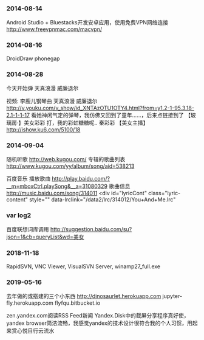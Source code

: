 ### 2014-08-14

Android Studio + Bluestacks开发安卓应用，使用免费VPN网络连接 http://www.freevpnmac.com/macvpn/

### 2014-08-16
DroidDraw
phonegap

### 2014-08-28
今天开始弹 天真浪漫 威廉退尔

视频: 李鹿儿钢琴曲 天真浪漫 威廉退尔 http://v.youku.com/v_show/id_XNTAzOTU1OTY4.html?from=y1.2-1-95.3.18-2.1-1-1-17
看她神闲气定的弹琴，我仿佛又回到了童年……，后来点链接到了
【玻璃房·】美女彩彩 打，我的彩虹糖糖呢.. 秦彩彩 【美女主播】 http://ishow.ku6.com/5100/18

### 2014-09-04
随机听歌 http://web.kugou.com/
专辑的歌曲列表 http://www.kugou.com/yy/album/song/aid=538213

百度音乐
播放歌曲   http://play.baidu.com/?__m=mboxCtrl.playSong&__a=31080329
歌曲信息  http://music.baidu.com/song/314011  <div id="lyricCont" class="lyric-content" style="" data-lrclink="/data2/lrc/314012/You+And+Me.lrc"


### var log2
百度联想词库调用	http://suggestion.baidu.com/su?json=1&cb=queryList&wd=美女

### 2018-11-18
RapidSVN, VNC Viewer, VisualSVN Server, winamp27_full.exe

### 2019-05-16
去年做的或搭建的三个小东西
http://dinosaurlet.herokuapp.com
jupyter-fly.herokuapp.com
flyfqu.bitbucket.io

zen.yandex.com阅读RSS Feed新闻
Yandex.Disk中的截屏分享程序真好使，yandex browser简洁流畅，我感觉yandex的技术设计很符合我的个人习惯，用起来赏心悦目行云流水
